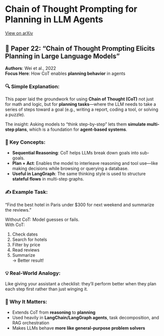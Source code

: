 # Chain of Thought Prompting for Planning in LLM Agents
[View on arXiv](https://arxiv.org/abs/2201.11903)

## 📄 Paper 22: “Chain of Thought Prompting Elicits Planning in Large Language Models”
**Authors**: Wei et al., 2022  
**Focus Here**: How CoT enables **planning behavior** in agents

### 🔍 Simple Explanation:
This paper laid the groundwork for using **Chain of Thought (CoT)** not just for math and logic, but for **planning tasks**—where the LLM needs to take a series of steps toward a goal (e.g., writing a report, coding a tool, or solving a puzzle).

The insight: Asking models to “think step-by-step” lets them **simulate multi-step plans**, which is a foundation for **agent-based systems**.

### 🧠 Key Concepts:
- **Sequential Reasoning**: CoT helps LLMs break down goals into sub-goals.
- **Plan + Act**: Enables the model to interleave reasoning and tool use—like making decisions while browsing or querying a database.
- **Useful in LangGraph**: The same thinking style is used to structure **stateful flows** in multi-step graphs.

### ✍️ Example Task:
“Find the best hotel in Paris under $300 for next weekend and summarize the reviews.”

Without CoT: Model guesses or fails.  
With CoT:  
1. Check dates  
2. Search for hotels  
3. Filter by price  
4. Read reviews  
5. Summarize  
→ Better result!

### 💡 Real-World Analogy:
Like giving your assistant a checklist: they’ll perform better when they plan each step first rather than just winging it.

### 🧩 Why It Matters:
- Extends CoT from **reasoning** to **planning**
- Used heavily in **LangChain/LangGraph agents**, task decomposition, and RAG orchestration
- Makes LLMs behave **more like general-purpose problem solvers**